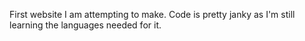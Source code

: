 First website I am attempting to make. Code is pretty janky as I'm still learning the languages needed for it.
